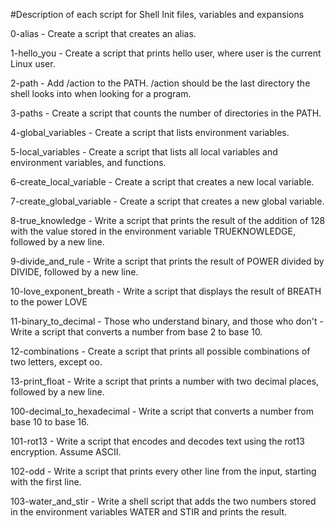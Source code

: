 #Description of each script for Shell Init files, variables and expansions



0-alias - Create a script that creates an alias.



1-hello_you - Create a script that prints hello user, where user is the current Linux user.



2-path - Add /action to the PATH. /action should be the last directory the shell looks into when looking for a program.



3-paths - Create a script that counts the number of directories in the PATH.



4-global_variables  - Create a script that lists environment variables.



5-local_variables - Create a script that lists all local variables and environment variables, and functions.



6-create_local_variable - Create a script that creates a new local variable.



7-create_global_variable - Create a script that creates a new global variable.



8-true_knowledge - Write a script that prints the result of the addition of 128 with the value stored in the environment variable TRUEKNOWLEDGE, followed by a new line.



9-divide_and_rule - Write a script that prints the result of POWER divided by DIVIDE, followed by a new line.



10-love_exponent_breath - Write a script that displays the result of BREATH to the power LOVE



11-binary_to_decimal - Those who understand binary, and those who don't - Write a script that converts a number from base 2 to base 10.



12-combinations - Create a script that prints all possible combinations of two letters, except oo.



13-print_float - Write a script that prints a number with two decimal places, followed by a new line.



100-decimal_to_hexadecimal - Write a script that converts a number from base 10 to base 16.



101-rot13 - Write a script that encodes and decodes text using the rot13 encryption. Assume ASCII.



102-odd - Write a script that prints every other line from the input, starting with the first line.



103-water_and_stir - Write a shell script that adds the two numbers stored in the environment variables WATER and STIR and prints the result.


